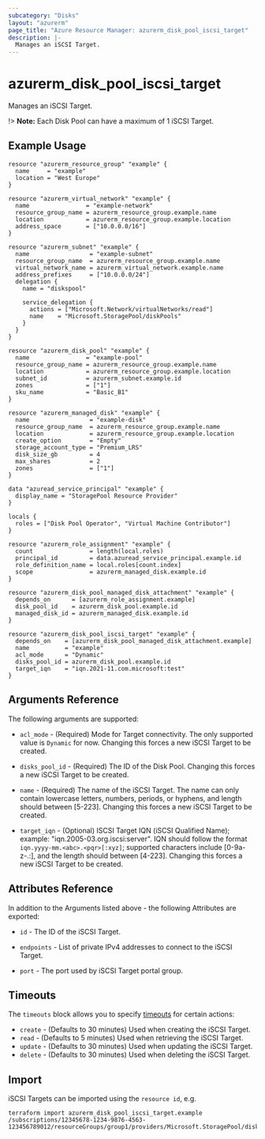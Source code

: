 ```yaml
---
subcategory: "Disks"
layout: "azurerm"
page_title: "Azure Resource Manager: azurerm_disk_pool_iscsi_target"
description: |-
  Manages an iSCSI Target.
---
```


# azurerm_disk_pool_iscsi_target

Manages an iSCSI Target.

!> **Note:** Each Disk Pool can have a maximum of 1 iSCSI Target.

## Example Usage

```hcl
resource "azurerm_resource_group" "example" {
  name     = "example"
  location = "West Europe"
}

resource "azurerm_virtual_network" "example" {
  name                = "example-network"
  resource_group_name = azurerm_resource_group.example.name
  location            = azurerm_resource_group.example.location
  address_space       = ["10.0.0.0/16"]
}

resource "azurerm_subnet" "example" {
  name                 = "example-subnet"
  resource_group_name  = azurerm_resource_group.example.name
  virtual_network_name = azurerm_virtual_network.example.name
  address_prefixes     = ["10.0.0.0/24"]
  delegation {
    name = "diskspool"

    service_delegation {
      actions = ["Microsoft.Network/virtualNetworks/read"]
      name    = "Microsoft.StoragePool/diskPools"
    }
  }
}

resource "azurerm_disk_pool" "example" {
  name                = "example-pool"
  resource_group_name = azurerm_resource_group.example.name
  location            = azurerm_resource_group.example.location
  subnet_id           = azurerm_subnet.example.id
  zones               = ["1"]
  sku_name            = "Basic_B1"
}

resource "azurerm_managed_disk" "example" {
  name                 = "example-disk"
  resource_group_name  = azurerm_resource_group.example.name
  location             = azurerm_resource_group.example.location
  create_option        = "Empty"
  storage_account_type = "Premium_LRS"
  disk_size_gb         = 4
  max_shares           = 2
  zones                = ["1"]
}

data "azuread_service_principal" "example" {
  display_name = "StoragePool Resource Provider"
}

locals {
  roles = ["Disk Pool Operator", "Virtual Machine Contributor"]
}

resource "azurerm_role_assignment" "example" {
  count                = length(local.roles)
  principal_id         = data.azuread_service_principal.example.id
  role_definition_name = local.roles[count.index]
  scope                = azurerm_managed_disk.example.id
}

resource "azurerm_disk_pool_managed_disk_attachment" "example" {
  depends_on      = [azurerm_role_assignment.example]
  disk_pool_id    = azurerm_disk_pool.example.id
  managed_disk_id = azurerm_managed_disk.example.id
}

resource "azurerm_disk_pool_iscsi_target" "example" {
  depends_on    = [azurerm_disk_pool_managed_disk_attachment.example]
  name          = "example"
  acl_mode      = "Dynamic"
  disks_pool_id = azurerm_disk_pool.example.id
  target_iqn    = "iqn.2021-11.com.microsoft:test"
}
```

## Arguments Reference

The following arguments are supported:

* `acl_mode` - (Required) Mode for Target connectivity. The only supported value is `Dynamic` for now. Changing this forces a new iSCSI Target to be created.

* `disks_pool_id` - (Required) The ID of the Disk Pool. Changing this forces a new iSCSI Target to be created.

* `name` - (Required) The name of the iSCSI Target. The name can only contain lowercase letters, numbers, periods, or hyphens, and length should between [5-223]. Changing this forces a new iSCSI Target to be created.

* `target_iqn` - (Optional) ISCSI Target IQN (iSCSI Qualified Name); example: "iqn.2005-03.org.iscsi:server". IQN should follow the format `iqn.yyyy-mm.<abc>.<pqr>[:xyz]`; supported characters include [0-9a-z-.:], and the length should between [4-223]. Changing this forces a new iSCSI Target to be created.

## Attributes Reference

In addition to the Arguments listed above - the following Attributes are exported: 

* `id` - The ID of the iSCSI Target.

* `endpoints` - List of private IPv4 addresses to connect to the iSCSI Target.

* `port` - The port used by iSCSI Target portal group.

## Timeouts

The `timeouts` block allows you to specify [timeouts](https://www.terraform.io/docs/configuration/resources.html#timeouts) for certain actions:

* `create` - (Defaults to 30 minutes) Used when creating the iSCSI Target.
* `read` - (Defaults to 5 minutes) Used when retrieving the iSCSI Target.
* `update` - (Defaults to 30 minutes) Used when updating the iSCSI Target.
* `delete` - (Defaults to 30 minutes) Used when deleting the iSCSI Target.

## Import

iSCSI Targets can be imported using the `resource id`, e.g.

```shell
terraform import azurerm_disk_pool_iscsi_target.example /subscriptions/12345678-1234-9876-4563-123456789012/resourceGroups/group1/providers/Microsoft.StoragePool/diskPools/pool1/iscsiTargets/iscsiTarget1
```